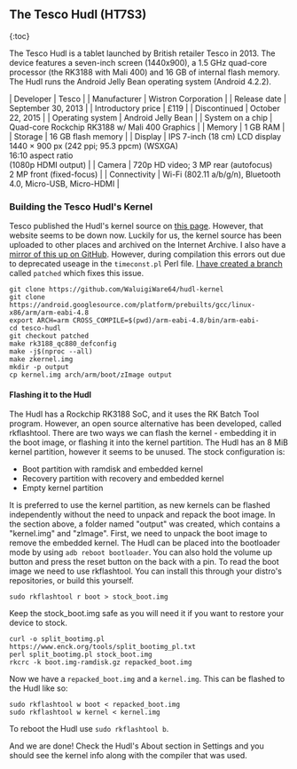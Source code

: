 ## The Tesco Hudl (HT7S3)

{:toc}

The Tesco Hudl is a tablet launched by British retailer Tesco in 2013. The device features a seven-inch screen (1440x900), a 1.5 GHz quad-core processor (the RK3188 with Mali 400) and 16 GB of internal flash memory. The Hudl runs the Android Jelly Bean operating system (Android 4.2.2).

| Developer           |	Tesco                                                                                                                        |
| Manufacturer        |	Wistron Corporation                                                                                                          |
| Release date	      | September 30, 2013                                                                                                           |
| Introductory price	| £119                                                                                                                         |
| Discontinued	      | October 22, 2015                                                                                                             |
| Operating system	  | Android Jelly Bean                                                                                                           |
| System on a chip	  | Quad-core Rockchip RK3188 w/ Mali 400 Graphics                                                                               |
| Memory              |	1 GB RAM                                                                                                                     |
| Storage	            | 16 GB flash memory                                                                                                           |
| Display	            | IPS 7-inch (18 cm) LCD display<br/>1440 × 900 px (242 ppi; 95.3 ppcm) (WSXGA)<br/>16:10 aspect ratio<br/>(1080p HDMI output) |
| Camera	            | 720p HD video; 3 MP rear (autofocus)<br/>2 MP front (fixed-focus)                                                            | 
| Connectivity	      | Wi-Fi (802.11 a/b/g/n), Bluetooth 4.0, Micro-USB, Micro-HDMI                                                                 |

### Building the Tesco Hudl's Kernel
Tesco published the Hudl's kernel source on [this page](https://web.archive.org/web/20160322105950/https://www.tescotechsupport.com/downloads/). However, that website seems to be down now. Luckily for us, the kernel source has been uploaded to other places and archived on the Internet Archive. I also have a [mirror of this up on GitHub](https://github.com/WaluigiWare64/hudl-kernel/tree/stock). However, during compilation this errors out due to deprecated useage in the `timeconst.pl` Perl file. [I have created a branch](https://github.com/WaluigiWare64/hudl-kernel/tree/patched) called `patched` which fixes this issue.
```
git clone https://github.com/WaluigiWare64/hudl-kernel
git clone https://android.googlesource.com/platform/prebuilts/gcc/linux-x86/arm/arm-eabi-4.8
export ARCH=arm CROSS_COMPILE=$(pwd)/arm-eabi-4.8/bin/arm-eabi-
cd tesco-hudl
git checkout patched
make rk3188_qc880_defconfig
make -j$(nproc --all)
make zkernel.img
mkdir -p output
cp kernel.img arch/arm/boot/zImage output
```

#### Flashing it to the Hudl
The Hudl has a Rockchip RK3188 SoC, and it uses the RK Batch Tool program. However, an open source alternative has been developed, called rkflashtool. There are two ways we can flash the kernel - embedding it in the boot image, or flashing it into the kernel partition. The Hudl has an 8 MiB kernel partition, however it seems to be unused. The stock configuration is:
- Boot partition with ramdisk and embedded kernel
- Recovery partition with recovery and embedded kernel
- Empty kernel partition

It is preferred to use the kernel partition, as new kernels can be flashed independently without the need to unpack and repack the boot image. In the section above, a folder named "output" was created, which contains a "kernel.img" and "zImage".
First, we need to unpack the boot image to remove the embedded kernel. The Hudl can be placed into the bootloader mode by using `adb reboot bootloader`. You can also hold the volume up button and press the reset button on the back with a pin.
To read the boot image we need to use rkflashtool. You can install this through your distro's repositories, or build this yourself.
```
sudo rkflashtool r boot > stock_boot.img
```
Keep the stock_boot.img safe as you will need it if you want to restore your device to stock.
```
curl -o split_bootimg.pl https://www.enck.org/tools/split_bootimg_pl.txt
perl split_bootimg.pl stock_boot.img
rkcrc -k boot.img-ramdisk.gz repacked_boot.img
```
Now we have a `repacked_boot.img` and a `kernel.img`. This can be flashed to the Hudl like so:
```
sudo rkflashtool w boot < repacked_boot.img
sudo rkflashtool w kernel < kernel.img
```
To reboot the Hudl use `sudo rkflashtool b`.

And we are done! Check the Hudl's About section in Settings and you should see the kernel info along with the compiler that was used.
